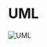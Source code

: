 # UML
![UML](https://user-images.githubusercontent.com/51443318/98996918-53da1a00-253c-11eb-84c9-763d156fccfe.PNG)
